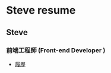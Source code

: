 # Steve resume

## Steve

### 前端工程師 (Front-end Developer )

- [履歷](https://stevecyj.github.io/my-resume)
